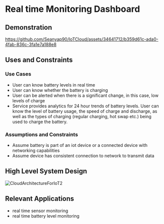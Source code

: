 <h1>Real time Monitoring Dashboard</h1>

<h2>Demonstration</h2>

https://github.com/Seanyap90/IoTCloud/assets/34641712/b359d61c-ada0-4fab-836c-3fa1e7a188e8

<h2>Uses and Constraints</h2>

<h3>Use Cases</h3>

- User can know battery levels in real time
- User can know whether the battery is charging
- User can be alerted when there is a significant change, in this case, low levels of charge
- Service provides analytics for 24 hour trends of battery levels.  User can know the level of battery usage, the speed of charge and discharge, as well as the types of charging (regular charging, hot swap etc.) being used to charge the battery.

<h3>Assumptions and Constraints</h3>

- Assume battery is part of an iot device or a connected device with networking capabilities
- Assume device has consistent connection to network to transmit data

<h2>High Level System Design</h2>

![CloudArchitectureForIoT2](https://github.com/Seanyap90/IoTCloud/assets/34641712/a18ea859-fb12-4b61-ab7c-62ea48d16ce2)


<h2>Relevant Applications</h2>

- real time sensor monitoring
- real time battery level monitoring

